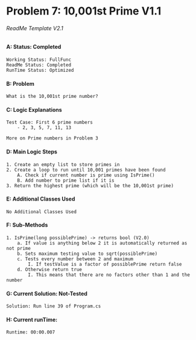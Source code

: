 # **Problem 7: 10,001st Prime V1.1**
###### ReadMe Template V2.1


#### A: Status: Completed
    Working Status: FullFunc
    ReadMe Status: Completed
    RunTime Status: Optimized

#### B: Problem
    What is the 10,001st prime number?

#### C: Logic Explanations
    Test Case: First 6 prime numbers
        - 2, 3, 5, 7, 11, 13

    More on Prime numbers in Problem 3

#### D: Main Logic Steps
    1. Create an empty list to store primes in
    2. Create a loop to run until 10,001 primes have been found 
        A. Check if current number is prime using IsPrime()
        B. Add number to prime list if it is
    3. Return the highest prime (which will be the 10,001st prime)

#### E: Additional Classes Used
    No Additional Classes Used

#### F: Sub-Methods
    1. IsPrime(long possiblePrime) -> returns bool (V2.0)
        a. If value is anything below 2 it is automatically returned as not prime
        b. Sets maximum testing value to sqrt(possiblePrime)
        c. Tests every number between 2 and maximum
            I. If testValue is a factor of possiblePrime return false
        d. Otherwise return true
            I. This means that there are no factors other than 1 and the number

#### G: Current Solution: Not-Tested
    Solution: Run line 39 of Program.cs

#### H: Current runTime:
    Runtime: 00:00.007


